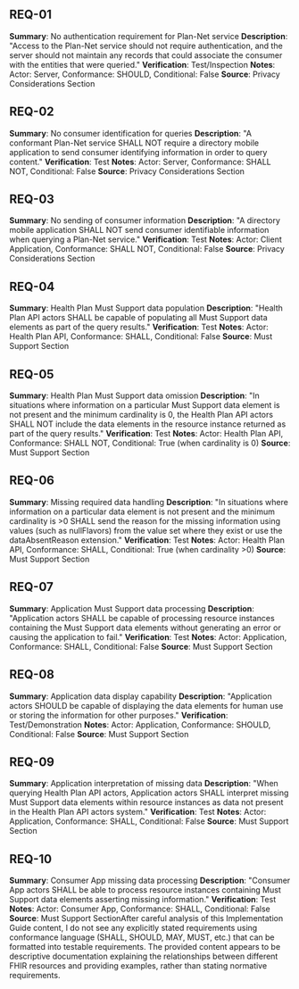 ## REQ-01

**Summary**: No authentication requirement for Plan-Net service
**Description**: "Access to the Plan-Net service should not require authentication, and the server should not maintain any records that could associate the consumer with the entities that were queried."
**Verification**: Test/Inspection
**Notes**: Actor: Server, Conformance: SHOULD, Conditional: False
**Source**: Privacy Considerations Section

## REQ-02

**Summary**: No consumer identification for queries
**Description**: "A conformant Plan-Net service SHALL NOT require a directory mobile application to send consumer identifying information in order to query content."
**Verification**: Test
**Notes**: Actor: Server, Conformance: SHALL NOT, Conditional: False
**Source**: Privacy Considerations Section

## REQ-03

**Summary**: No sending of consumer information
**Description**: "A directory mobile application SHALL NOT send consumer identifiable information when querying a Plan-Net service."
**Verification**: Test
**Notes**: Actor: Client Application, Conformance: SHALL NOT, Conditional: False
**Source**: Privacy Considerations Section

## REQ-04

**Summary**: Health Plan Must Support data population
**Description**: "Health Plan API actors SHALL be capable of populating all Must Support data elements as part of the query results."
**Verification**: Test
**Notes**: Actor: Health Plan API, Conformance: SHALL, Conditional: False
**Source**: Must Support Section

## REQ-05

**Summary**: Health Plan Must Support data omission
**Description**: "In situations where information on a particular Must Support data element is not present and the minimum cardinality is 0, the Health Plan API actors SHALL NOT include the data elements in the resource instance returned as part of the query results."
**Verification**: Test
**Notes**: Actor: Health Plan API, Conformance: SHALL NOT, Conditional: True (when cardinality is 0)
**Source**: Must Support Section

## REQ-06

**Summary**: Missing required data handling
**Description**: "In situations where information on a particular data element is not present and the minimum cardinality is >0 SHALL send the reason for the missing information using values (such as nullFlavors) from the value set where they exist or use the dataAbsentReason extension."
**Verification**: Test
**Notes**: Actor: Health Plan API, Conformance: SHALL, Conditional: True (when cardinality >0)
**Source**: Must Support Section

## REQ-07

**Summary**: Application Must Support data processing
**Description**: "Application actors SHALL be capable of processing resource instances containing the Must Support data elements without generating an error or causing the application to fail."
**Verification**: Test
**Notes**: Actor: Application, Conformance: SHALL, Conditional: False
**Source**: Must Support Section

## REQ-08

**Summary**: Application data display capability
**Description**: "Application actors SHOULD be capable of displaying the data elements for human use or storing the information for other purposes."
**Verification**: Test/Demonstration
**Notes**: Actor: Application, Conformance: SHOULD, Conditional: False
**Source**: Must Support Section

## REQ-09

**Summary**: Application interpretation of missing data
**Description**: "When querying Health Plan API actors, Application actors SHALL interpret missing Must Support data elements within resource instances as data not present in the Health Plan API actors system."
**Verification**: Test
**Notes**: Actor: Application, Conformance: SHALL, Conditional: False
**Source**: Must Support Section

## REQ-10

**Summary**: Consumer App missing data processing
**Description**: "Consumer App actors SHALL be able to process resource instances containing Must Support data elements asserting missing information."
**Verification**: Test
**Notes**: Actor: Consumer App, Conformance: SHALL, Conditional: False
**Source**: Must Support SectionAfter careful analysis of this Implementation Guide content, I do not see any explicitly stated requirements using conformance language (SHALL, SHOULD, MAY, MUST, etc.) that can be formatted into testable requirements. The provided content appears to be descriptive documentation explaining the relationships between different FHIR resources and providing examples, rather than stating normative requirements.